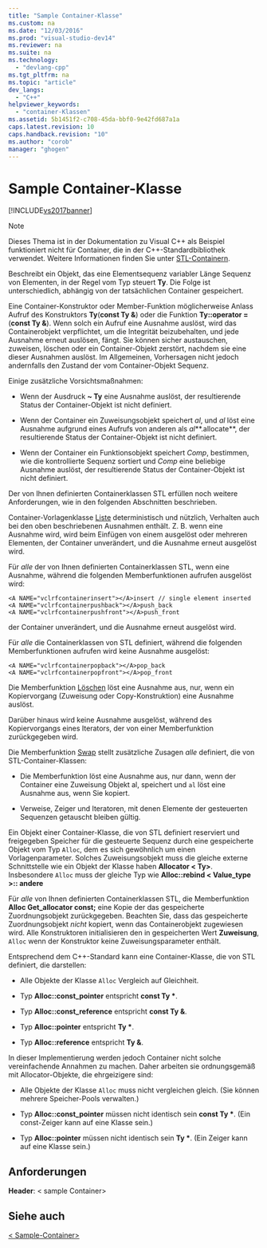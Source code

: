 ```yaml
---
title: "Sample Container-Klasse"
ms.custom: na
ms.date: "12/03/2016"
ms.prod: "visual-studio-dev14"
ms.reviewer: na
ms.suite: na
ms.technology: 
  - "devlang-cpp"
ms.tgt_pltfrm: na
ms.topic: "article"
dev_langs: 
  - "C++"
helpviewer_keywords: 
  - "container-Klassen"
ms.assetid: 5b1451f2-c708-45da-bbf0-9e42fd687a1a
caps.latest.revision: 10
caps.handback.revision: "10"
ms.author: "corob"
manager: "ghogen"
---
```

# Sample Container-Klasse
[!INCLUDE[vs2017banner](../assembler/inline/includes/vs2017banner.md)]

> [!NOTE]
>  Dieses Thema ist in der Dokumentation zu Visual C++ als Beispiel funktioniert nicht für Container, die in der C++-Standardbibliothek verwendet. Weitere Informationen finden Sie unter [STL-Containern](../standard-library/stl-containers.md).  
  
 Beschreibt ein Objekt, das eine Elementsequenz variabler Länge Sequenz von Elementen, in der Regel vom Typ steuert **Ty**. Die Folge ist unterschiedlich, abhängig von der tatsächlichen Container gespeichert.  
  
 Eine Container-Konstruktor oder Member-Funktion möglicherweise Anlass Aufruf des Konstruktors **Ty**(**const Ty &**) oder die Funktion **Ty::operator =**(**const Ty &**). Wenn solch ein Aufruf eine Ausnahme auslöst, wird das Containerobjekt verpflichtet, um die Integrität beizubehalten, und jede Ausnahme erneut auslösen, fängt. Sie können sicher austauschen, zuweisen, löschen oder ein Container-Objekt zerstört, nachdem sie eine dieser Ausnahmen auslöst. Im Allgemeinen, Vorhersagen nicht jedoch andernfalls den Zustand der vom Container-Objekt Sequenz.  
  
 Einige zusätzliche Vorsichtsmaßnahmen:  
  
-   Wenn der Ausdruck **~ Ty** eine Ausnahme auslöst, der resultierende Status der Container-Objekt ist nicht definiert.  
  
-   Wenn der Container ein Zuweisungsobjekt speichert *al*, und *al* löst eine Ausnahme aufgrund eines Aufrufs von anderen als *al***.allocate**, der resultierende Status der Container-Objekt ist nicht definiert.  
  
-   Wenn der Container ein Funktionsobjekt speichert *Comp*, bestimmen, wie die kontrollierte Sequenz sortiert und *Comp* eine beliebige Ausnahme auslöst, der resultierende Status der Container-Objekt ist nicht definiert.  
  
 Der von Ihnen definierten Containerklassen STL erfüllen noch weitere Anforderungen, wie in den folgenden Abschnitten beschrieben.  
  
 Container-Vorlagenklasse [Liste](../standard-library/list-class.md) deterministisch und nützlich, Verhalten auch bei den oben beschriebenen Ausnahmen enthält. Z. B. wenn eine Ausnahme wird, wird beim Einfügen von einem ausgelöst oder mehreren Elementen, der Container unverändert, und die Ausnahme erneut ausgelöst wird.  
  
 Für *alle* der von Ihnen definierten Containerklassen STL, wenn eine Ausnahme, während die folgenden Memberfunktionen aufrufen ausgelöst wird:  
  
```  
<A NAME="vclrfcontainerinsert"></A>insert // single element inserted  
<A NAME="vclrfcontainerpushback"></A>push_back  
<A NAME="vclrfcontainerpushfront"></A>push_front  
```  
  
 der Container unverändert, und die Ausnahme erneut ausgelöst wird.  
  
 Für *alle* die Containerklassen von STL definiert, während die folgenden Memberfunktionen aufrufen wird keine Ausnahme ausgelöst:  
  
```  
<A NAME="vclrfcontainerpopback"></A>pop_back  
<A NAME="vclrfcontainerpopfront"></A>pop_front  
```  
  
 Die Memberfunktion [Löschen](../standard-library/container-class-erase.md) löst eine Ausnahme aus, nur, wenn ein Kopiervorgang (Zuweisung oder Copy-Konstruktion) eine Ausnahme auslöst.  
  
 Darüber hinaus wird keine Ausnahme ausgelöst, während des Kopiervorgangs eines Iterators, der von einer Memberfunktion zurückgegeben wird.  
  
 Die Memberfunktion [Swap](../standard-library/container-class-swap.md) stellt zusätzliche Zusagen *alle* definiert, die von STL-Container-Klassen:  
  
-   Die Memberfunktion löst eine Ausnahme aus, nur dann, wenn der Container eine Zuweisung Objekt al, speichert und `al` löst eine Ausnahme aus, wenn Sie kopiert.  
  
-   Verweise, Zeiger und Iteratoren, mit denen Elemente der gesteuerten Sequenzen getauscht bleiben gültig.  
  
 Ein Objekt einer Container-Klasse, die von STL definiert reserviert und freigegeben Speicher für die gesteuerte Sequenz durch eine gespeicherte Objekt vom Typ `Alloc`, dem es sich gewöhnlich um einen Vorlagenparameter. Solches Zuweisungsobjekt muss die gleiche externe Schnittstelle wie ein Objekt der Klasse haben **Allocator \< Ty>**. Insbesondere `Alloc` muss der gleiche Typ wie **Alloc::rebind \< Value_type >:: andere**  
  
 Für *alle* von Ihnen definierten Containerklassen STL, die Memberfunktion **Alloc Get_allocator const;** eine Kopie der das gespeicherte Zuordnungsobjekt zurückgegeben. Beachten Sie, dass das gespeicherte Zuordnungsobjekt *nicht* kopiert, wenn das Containerobjekt zugewiesen wird. Alle Konstruktoren initialisieren den in gespeicherten Wert **Zuweisung**,  `Alloc` wenn der Konstruktor keine Zuweisungsparameter enthält.  
  
 Entsprechend dem C++-Standard kann eine Container-Klasse, die von STL definiert, die darstellen:  
  
-   Alle Objekte der Klasse `Alloc` Vergleich auf Gleichheit.  
  
-   Typ **Alloc::const_pointer** entspricht **const Ty \***.  
  
-   Typ **Alloc::const_reference** entspricht **const Ty &**.  
  
-   Typ **Alloc::pointer** entspricht **Ty \***.  
  
-   Typ **Alloc::reference** entspricht **Ty &**.  
  
 In dieser Implementierung werden jedoch Container nicht solche vereinfachende Annahmen zu machen. Daher arbeiten sie ordnungsgemäß mit Allocator-Objekte, die ehrgeizigere sind:  
  
-   Alle Objekte der Klasse `Alloc` muss nicht vergleichen gleich. (Sie können mehrere Speicher-Pools verwalten.)  
  
-   Typ **Alloc::const_pointer** müssen nicht identisch sein **const Ty \***. (Ein const-Zeiger kann auf eine Klasse sein.)  
  
-   Typ **Alloc::pointer** müssen nicht identisch sein **Ty \***. (Ein Zeiger kann auf eine Klasse sein.)  
  
## <a name="requirements"></a>Anforderungen  
 **Header**: \< sample Container>  
  
## <a name="see-also"></a>Siehe auch  
 [\< Sample-Container>](../standard-library/sample-container.md)

